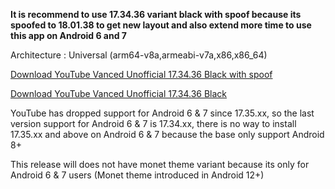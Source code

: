 **It is recommend to use 17.34.36 variant black with spoof because its spoofed to 18.01.38 to get new layout and also extend more time to use this app on Android 6 and 7**

Architecture : Universal (arm64-v8a,armeabi-v7a,x86,x86_64)

[Download YouTube Vanced Unofficial 17.34.36 Black with spoof](https://github.com/cuynu/ytvanced/releases/download/17.34.36/YouTube.Vanced.v17.34.36_Black_Universal_spoof.apk)

[Download YouTube Vanced Unofficial 17.34.36 Black](https://github.com/cuynu/ytvanced/releases/download/17.34.36/YouTube.Vanced.v17.34.36_Black_Universal.apk)

YouTube has dropped support for Android 6 & 7 since 17.35.xx, so the last version support for Android 6 & 7 is 17.34.xx, there is no way to install 17.35.xx and above on Android 6 & 7 because the base only support Android 8+

This release will does not have monet theme variant because its only for Android 6 & 7 users (Monet theme introduced in Android 12+)
